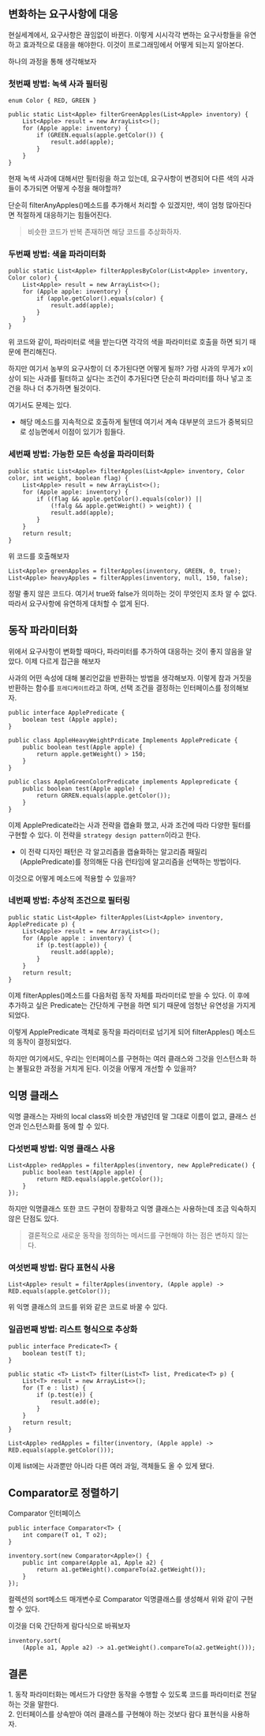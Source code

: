 ## **변화하는 요구사항에 대응**

현실세계에서, 요구사항은 끊임없이 바뀐다. 이렇게 시시각각 변하는 요구사항들을 유연하고 효과적으로 대응을 해야한다. 이것이 프로그래밍에서 어떻게 되는지 알아본다.

하나의 과정을 통해 생각해보자

### **첫번째 방법: 녹색 사과 필터링**

```
enum Color { RED, GREEN }

public static List<Apple> filterGreenApples(List<Apple> inventory) {
	List<Apple> result = new ArrayList<>();
	for (Apple apple: inventory) {
		if (GREEN.equals(apple.getColor()) {
			result.add(apple);
		}
	}
}
```

현재 녹색 사과에 대해서만 필터링을 하고 있는데, 요구사항이 변경되어 다른 색의 사과들이 추가되면 어떻게 수정을 해야할까?

단순히 filterAnyApples()메소드를 추가해서 처리할 수 있겠지만, 색이 엄청 많아진다면 적절하게 대응하기는 힘들어진다.

> 비슷한 코드가 반복 존재하면 해당 코드를 추상화하자.

### **두번째 방법: 색을 파라미터화**

```
public static List<Apple> filterApplesByColor(List<Apple> inventory, Color color) {
	List<Apple> result = new ArrayList<>();
	for (Apple apple: inventory) {
		if (apple.getColor().equals(color) {
			result.add(apple);
		}
	}
}
```

위 코드와 같이, 파라미터로 색을 받는다면 각각의 색을 파라미터로 호출을 하면 되기 때문에 편리해진다.

하지만 여기서 농부의 요구사항이 더 추가된다면 어떻게 될까? 가령 사과의 무게가 x이상이 되는 사과를 필터하고 싶다는 조건이 추가된다면 단순히 파라미터를 하나 넣고 조건을 하나 더 추가하면 될것이다.

여기서도 문제는 있다.

-   해당 메소드를 지속적으로 호출하게 될텐데 여기서 계속 대부분의 코드가 중복되므로 성능면에서 이점이 있기가 힘들다.

### **세번째 방법: 가능한 모든 속성을 파라미터화**

```
public static List<Apple> filterApples(List<Apple> inventory, Color color, int weight, boolean flag) {
	List<Apple> result = new ArrayList<>();
	for (Apple apple: inventory) {
		if ((flag && apple.getColor().equals(color)) ||
			(!falg && apple.getWeight() > weight)) {
			result.add(apple);
		}
	}
	return result;
}
```

위 코드를 호출해보자

```
List<Apple> greenApples = filterApples(inventory, GREEN, 0, true);
List<Apple> heavyApples = filterApples(inventory, null, 150, false);
```

정말 좋지 않은 코드다. 여기서 true와 false가 의미하는 것이 무엇인지 조차 알 수 없다. 따라서 요구사항에 유연하게 대처할 수 없게 된다.

## **동작 파라미터화**

위에서 요구사항이 변화할 때마다, 파라미터를 추가하여 대응하는 것이 좋지 않음을 알았다. 이제 다르게 접근을 해보자

사과의 어떤 속성에 대해 불리언값을 반환하는 방법을 생각해보자. 이렇게 참과 거짓을 반환하는 함수를 `프레디케이트`라고 하며, 선택 조건을 결정하는 인터페이스를 정의해보자.

```
public interface ApplePredicate {
	boolean test (Apple apple);
}

public class AppleHeavyWeightPrdicate Implements ApplePredicate {
	public boolean test(Apple apple) {
		return apple.getWeight() > 150;
	}
}

public class AppleGreenColorPredicate implements Applepredicate {
	public boolean test(Apple apple) {
		return GRREN.equals(apple.getColor());
	}
}
```

이제 ApplePredicate라는 사과 전략을 캡슐화 했고, 사과 조건에 따라 다양한 필터를 구현할 수 있다. 이 전략을 `strategy design pattern`이라고 한다.

-   이 전략 디자인 패턴은 각 알고리즘을 캡슐화하는 알고리즘 패밀리(ApplePredicate)를 정의해둔 다음 런타임에 알고리즘을 선택하는 방법이다.

이것으로 어떻게 메소드에 적용할 수 있을까?

### **네번째 방법: 추상적 조건으로 필터링**

```
public static List<Apple> filterApples(List<Apple> inventory, ApplePredicate p) {
	List<Apple> result = new ArrayList<>();
	for (Apple apple : inventory) {
		if (p.test(apple)) {
			reuslt.add(apple);
		}
	}
	return result;
}
```

이제 filterApples()메소드를 다음처럼 동작 자체를 파라미터로 받을 수 있다. 이 후에 추가하고 싶은 Predicate는 간단하게 구현을 하면 되기 때문에 엄청난 유연성을 가지게 되었다.

이렇게 ApplePredicate 객체로 동작을 파라미터로 넘기게 되어 filterApples() 메소드의 동작이 결정되었다.

하지만 여기에서도, 우리는 인터페이스를 구현하는 여러 클래스와 그것을 인스턴스화 하는 불필요한 과정을 거치게 된다. 이것을 어떻게 개선할 수 있을까?

## **익명 클래스**

익명 클래스는 자바의 local class와 비슷한 개념인데 말 그대로 이름이 없고, 클래스 선언과 인스턴스화를 동에 할 수 있다.

### **다섯번째 방법: 익명 클래스 사용**

```
List<Apple> redApples = filterApples(inventory, new ApplePredicate() {
	public boolean test(Apple apple) {
		return RED.equals(apple.getColor());
	}
});
```

하지만 익명클래스 또한 코드 구현이 장황하고 익명 클래스는 사용하는데 조금 익숙하지 않은 단점도 있다. 

> 결론적으로 새로운 동작을 정의하는 메서드를 구현해야 하는 점은 변하지 않는다.

### **여섯번째 방법: 람다 표현식 사용**

```
List<Apple> result = filterApples(inventory, (Apple apple) -> RED.equals(apple.getColor());
```

위 익명 클래스의 코드를 위와 같은 코드로 바꿀 수 있다.

### **일곱번째 방법: 리스트 형식으로 추상화**

```
public interface Predicate<T> {
	boolean test(T t);
}

public static <T> List<T> filter(List<T> list, Predicate<T> p) {
	List<T> result = new ArrayList<>();
	for (T e : list) {
		if (p.test(e)) {
			result.add(e);
		}
	}
	return result;
}

List<Apple> redApples = filter(inventory, (Apple apple) -> RED.equals(apple.getColor()));
```

이제 list에는 사과뿐만 아니라 다른 여러 과일, 객체들도 올 수 있게 됐다. 

## Comparator로 정렬하기

Comparator 인터페이스

```
public interface Comparator<T> {
	int compare(T o1, T o2);
}

inventory.sort(new Comparator<Apple>() {
	public int compare(Apple a1, Apple a2) {
		return a1.getWeight().compareTo(a2.getWeight());
	}
});
```

컬렉션의 sort메소드 매개변수로 Comparator 익명클래스를 생성해서 위와 같이 구현할 수 있다.

이것을 더욱 간단하게 람다식으로 바꿔보자

```
inventory.sort(
    (Apple a1, Apple a2) -> a1.getWeight().compareTo(a2.getWeight()));
```

## **결론**

1\. 동작 파라미터화는 메서드가 다양한 동작을 수행할 수 있도록 코드를 파라미터로 전달하는 것을 말한다.  
2\. 인터페이스를 상속받아 여러 클래스를 구현해야 하는 것보다 람다 표현식을 사용하자.